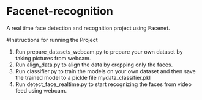 # Facenet-recognition

A real time face detection and recognition project using Facenet. 


#Instructions for running the Project

1. Run prepare_datasets_webcam.py to prepare your own dataset by taking pictures from webcam.
2. Run align_data.py to align the data by cropping only the faces.
3. Run classifier.py to train the models on your own dataset and then save the trained model to a pickle file mydata_classifier.pkl
4. Run detect_face_realtime.py to start recognizing the faces from video feed using webcam. 
